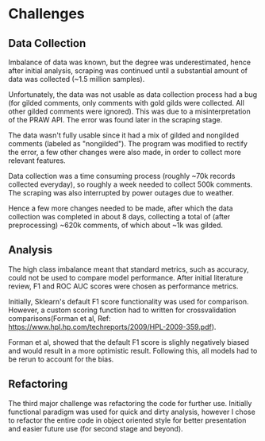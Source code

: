 # Challenges

## Data Collection

Imbalance of data was known, but the degree was underestimated, hence after initial analysis, scraping was continued until a substantial amount of
data was collected (~1.5 million samples).

Unfortunately, the data was not usable as data collection process had a bug (for gilded comments, only comments with gold gilds were collected. All
other gilded comments were ignored). This was due to a misinterpretation of the PRAW API. The error was found later in the scraping stage.

The data wasn't fully usable since it had a mix of gilded and nongilded comments (labeled as "nongilded"). The program was modified to rectify the error,
a few other changes were also made, in order to collect more relevant features.

Data collection was a time consuming process (roughly ~70k records collected everyday), so roughly a week needed to collect 500k comments. The scraping
was also interrupted by power outages due to weather.

Hence a few more changes needed to be made, after which the data collection was completed in about 8 days, collecting a total of (after preprocessing) ~620k comments, of which about ~1k was gilded.

## Analysis

The high class imbalance meant that standard metrics, such as accuracy, could not be used to compare model performance. After initial literature review,
F1 and ROC AUC scores were chosen as performance metrics.

Initially, Sklearn's default F1 score functionality was used for comparison. However, a custom scoring function had to written for crossvalidation comparisons(Forman et al, Ref: https://www.hpl.hp.com/techreports/2009/HPL-2009-359.pdf).

Forman et al, showed that the default F1 score is slighly negatively biased and would result in a more optimistic result. Following this, all models had to be
rerun to account for the bias.

## Refactoring

The third major challenge was refactoring the code for further use. Initially functional paradigm was used for quick and dirty analysis, however I chose to
refactor the entire code in object oriented style for better presentation and easier future use (for second stage and beyond).
